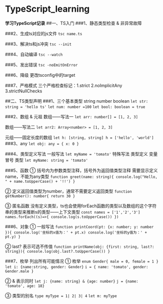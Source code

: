 # TypeScript_learning
**学习TypeScript记录**
##一、TS入门
###1、静态类型检查 & 非异常故障

###2、生成ts对应的js文件 
`tsc name.ts`

###3、解决ts和js冲突 
`tsc --init`

###4、自动编译 
`tsc --watch`

###5、发出错误 
`tsc -noEmitOnError`

###6、降级 
更改tsconfig中的target

###7、严格模式 
三个严格检查标记：1.strict 2.noImplicitAny 3.strictNullChecks

##二、TS类型声明
###1、三个基本类型 string number boolean
`let str: string = 'hello ts'`
`let num: number =100`
`let bool: boolean = true`

###2、数组 & 元祖
数组——写法一
`let arr: number[] = [1, 2, 3]`

数组——写法二
`let arr2: Array<number> = [1, 2, 3]`

元组——固定长度的数组
`let h: [string, string]
h = ['hello', 'world']
`
###3、any 
`let obj: any = {
    x: 0
}`


###4、类型定义写法 
一般写法
`let myName = 'tomato'`
特殊写法 类型定义 变量 冒号 类型
`let myName: string = 'tomato'`

###5、函数 
① 括号内为参数类型注释，括号外为返回值类型注释
需要显示定义name，不能为any类型
`function greet(name: string){
    console.log("Hello, " + name.toUpperCase() + '!!')
}`


② 定义返回值类型为number，通常不需要定义返回类型
`function getNumber(): number{
    return 30
}`

③ 匿名函数 没有定义类型，ts也会使用forEach函数的类型以及数组的这个字符串的类型来推断s的类型——上下文类型
`const names = ['1','2','3']`
`names.forEach((s)=>{
    console.log(s.toUpperCase())
})`


###6、对象 
① 一般写法
`function printCoord(pt: {x: number; y: number }){
    console.log('坐标的x值为：' + pt.x)
    console.log('坐标的y值为：' + pt.y)
}`


② last? 表示可选不传值
`function printName(obj: {first: string, last?: string}){
    console.log(obj.last?.toUpperCase())
}`

###7、枚举 列出所有可能情况
① 枚举
`enum Gender{
    male = 0,
    female = 1
}`
`let i: {name:string, gender: Gender}`
`i = {
    name: 'tomato',
    gender: Gender.male
}`

② & 表示同时
`let j: {name: string} & {age: number}`
`j = {name: 'tomato', age: 18}`


③ 类型的别名
`type myType = 1| 2| 3| 4`
`let m: myType`